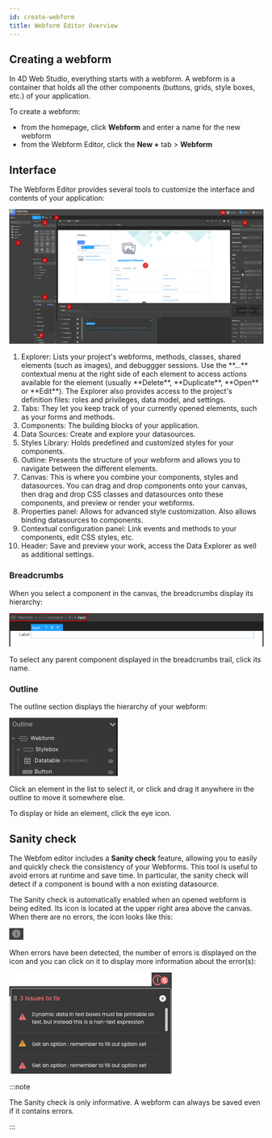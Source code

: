 ```yaml
---
id: create-webform
title: Webform Editor Overview
---
```


## Creating a webform

In 4D Web Studio, everything starts with a webform. A webform is a container that holds all the other components (buttons, grids, style boxes, etc.) of your application.

To create a webform:
* from the homepage, click **Webform** and enter a name for the new webform
* from the Webform Editor, click the **New +** tab > **Webform**

## Interface

The Webform Editor provides several tools to customize the interface and contents of your application:

![interface](img/web-form-editor-interface.png)

<ol class="interface-numbers">
<li class="interface-item">Explorer: Lists your project's webforms, methods, classes, shared elements (such as images), and debuggger sessions. Use the **...** contextual menu at the right side of each element to access actions available for the element (usually **Delete**, **Duplicate**, **Open** or **Edit**). The Explorer also provides access to the project's definition files: roles and privileges, data model, and settings. </li>
<li class="interface-item">Tabs: They let you keep track of your currently opened elements, such as your forms and methods.</li>
<li class="interface-item">Components: The building blocks of your application.</li>
<li class="interface-item">Data Sources: Create and explore your datasources.</li>
<li class="interface-item">Styles Library: Holds predefined and customized styles for your components.</li>
<li class="interface-item">Outline: Presents the structure of your webform and allows you to navigate between the different elements. </li>
<li class="interface-item">Canvas: This is where you combine your components, styles and datasources. You can drag and drop components onto your canvas, then drag and drop CSS classes and datasources onto these components, and preview or render your webforms.</li>
<li class="interface-item">Properties panel: Allows for advanced style customization. Also allows binding datasources to components.</li>
<li class="interface-item">Contextual configuration panel: Link events and methods to your components, edit CSS styles, etc.</li>
<li class="interface-item-2"> Header: Save and preview your work, access the Data Explorer as well as additional settings.</li>
</ol>


### Breadcrumbs

When you select a component in the canvas, the breadcrumbs display its hierarchy:

![breadcrumbs](img/breadcrumbs.png)

To select any parent component displayed in the breadcrumbs trail, click its name. 

### Outline

The outline section displays the hierarchy of your webform:

![outline](img/outline.png)

Click an element in the list to select it, or click and drag it anywhere in the outline to move it somewhere else.

To display or hide an element, click the eye icon.


## Sanity check

The Webfom editor includes a **Sanity check** feature, allowing you to easily and quickly check the consistency of your Webforms. This tool is useful to avoid errors at runtime and save time. In particular, the sanity check will detect if a component is bound with a non existing datasource. 

The Sanity check is automatically enabled when an opened webform is being edited. Its icon is located at the upper right area above the canvas. When there are no errors, the icon looks like this:

![sanity](img/sanity-ok.png)

When errors have been detected, the number of errors is displayed on the icon and you can click on it to display more information about the error(s):

![sanity](img/sanity.png)

:::note

The Sanity check is only informative. A webform can always be saved even if it contains errors. 

:::